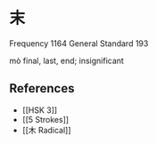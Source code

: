# 末
Frequency 1164
General Standard 193

mò
final, last, end; insignificant

## References
- [[HSK 3]]
- [[5 Strokes]]
- [[木 Radical]]